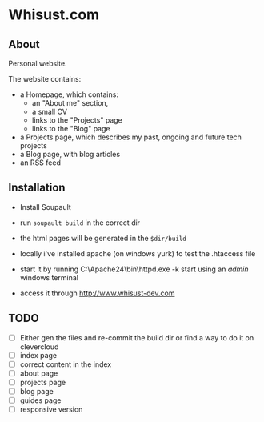 # Whisust.com
## About
Personal website.

The website contains:
- a Homepage, which contains:
  - an "About me" section,
  - a small CV
  - links to the "Projects" page
  - links to the "Blog" page
- a Projects page, which describes my past, ongoing and future tech projects
- a Blog page, with blog articles
- an RSS feed


## Installation

- Install Soupault
- run `soupault build` in the correct dir
- the html pages will be generated in the `$dir/build`

- locally i've installed apache (on windows yurk) to test the .htaccess file
- start it by running C:\Apache24\bin\httpd.exe -k start using an *admin* windows terminal
- access it through http://www.whisust-dev.com

## TODO
- [ ] Either gen the files and re-commit the build dir or find a way to do it on clevercloud
- [ ] index page
- [ ] correct content in the index
- [ ] about page
- [ ] projects page
- [ ] blog page
- [ ] guides page
- [ ] responsive version
